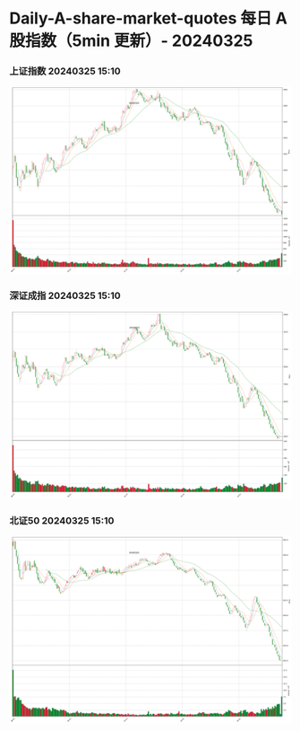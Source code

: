 
# Daily-A-share-market-quotes 每日 A 股指数（5min 更新）- 20240325

### 上证指数 20240325 15:10
![](./fig/2024/3/20240325-sh000001.png)

### 深证成指 20240325 15:10
![](./fig/2024/3/20240325-sz399001.png)

### 北证50 20240325 15:10
![](./fig/2024/3/20240325-bj899050.png)
